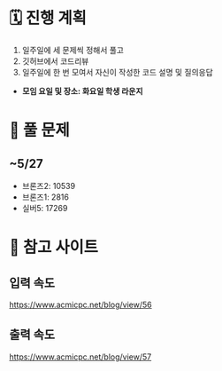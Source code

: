 # 🗓 진행 계획
1. 일주일에 세 문제씩 정해서 풀고
2. 깃허브에서 코드리뷰
3. 일주일에 한 번 모여서 자신이 작성한 코드 설명 및 질의응답

- **모임 요일 및 장소: 화요일 학생 라운지**

# 📝 풀 문제
## ~5/27
- 브론즈2: 10539
- 브론즈1: 2816
- 실버5: 17269

# 🔖 참고 사이트
## 입력 속도
https://www.acmicpc.net/blog/view/56

## 출력 속도
https://www.acmicpc.net/blog/view/57
